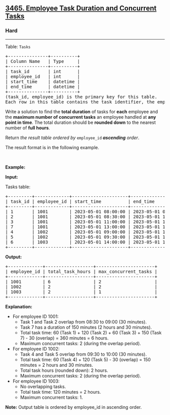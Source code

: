 <h2><a href="https://leetcode.com/problems/employee-task-duration-and-concurrent-tasks">3465. Employee Task Duration and Concurrent Tasks</a></h2><h3>Hard</h3><hr><p>Table: <code>Tasks</code></p>

<pre>
+---------------+----------+
| Column Name   | Type     |
+---------------+----------+
| task_id       | int      |
| employee_id   | int      |
| start_time    | datetime |
| end_time      | datetime |
+---------------+----------+
(task_id, employee_id) is the primary key for this table.
Each row in this table contains the task identifier, the employee identifier, and the start and end times of each task.
</pre>

<p>Write a solution to find the <strong>total duration</strong> of tasks for <strong>each</strong> employee and the <strong>maximum number of concurrent tasks</strong> an employee handled at <strong>any point in time</strong>. The total duration should be <strong>rounded down</strong> to the nearest number of <strong>full hours</strong>.</p>

<p>Return <em>the result table ordered by</em>&nbsp;<code>employee_id</code><strong> <em>ascending</em></strong><em> order</em>.</p>

<p>The result format is in the following example.</p>

<p>&nbsp;</p>
<p><strong class="example">Example:</strong></p>

<div class="example-block">
<p><strong>Input:</strong></p>

<p>Tasks table:</p>

<pre class="example-io">
+---------+-------------+---------------------+---------------------+
| task_id | employee_id | start_time          | end_time            |
+---------+-------------+---------------------+---------------------+
| 1       | 1001        | 2023-05-01 08:00:00 | 2023-05-01 09:00:00 |
| 2       | 1001        | 2023-05-01 08:30:00 | 2023-05-01 10:30:00 |
| 3       | 1001        | 2023-05-01 11:00:00 | 2023-05-01 12:00:00 |
| 7       | 1001        | 2023-05-01 13:00:00 | 2023-05-01 15:30:00 |
| 4       | 1002        | 2023-05-01 09:00:00 | 2023-05-01 10:00:00 |
| 5       | 1002        | 2023-05-01 09:30:00 | 2023-05-01 11:30:00 |
| 6       | 1003        | 2023-05-01 14:00:00 | 2023-05-01 16:00:00 |
+---------+-------------+---------------------+---------------------+
</pre>

<p><strong>Output:</strong></p>

<pre class="example-io">
+-------------+------------------+----------------------+
| employee_id | total_task_hours | max_concurrent_tasks |
+-------------+------------------+----------------------+
| 1001        | 6                | 2                    |
| 1002        | 2                | 2                    |
| 1003        | 2                | 1                    |
+-------------+------------------+----------------------+
</pre>

<p><strong>Explanation:</strong></p>

<ul>
	<li>For employee ID 1001:
	<ul>
		<li>Task 1 and Task 2 overlap from 08:30 to 09:00 (30 minutes).</li>
		<li>Task 7 has a duration of 150 minutes (2 hours and 30 minutes).</li>
		<li>Total task time: 60 (Task 1) + 120 (Task 2) + 60 (Task 3) + 150 (Task 7) - 30 (overlap) = 360 minutes = 6 hours.</li>
		<li>Maximum concurrent tasks: 2 (during the overlap period).</li>
	</ul>
	</li>
	<li>For employee ID 1002:
	<ul>
		<li>Task 4 and Task 5 overlap from 09:30 to 10:00 (30 minutes).</li>
		<li>Total task time: 60 (Task 4) + 120 (Task 5) - 30 (overlap) = 150 minutes = 2 hours and 30 minutes.</li>
		<li>Total task hours (rounded down): 2 hours.</li>
		<li>Maximum concurrent tasks: 2 (during the overlap period).</li>
	</ul>
	</li>
	<li>For employee ID 1003:
	<ul>
		<li>No overlapping tasks.</li>
		<li>Total task time: 120 minutes = 2 hours.</li>
		<li>Maximum concurrent tasks: 1.</li>
	</ul>
	</li>
</ul>

<p><b>Note:</b> Output table is ordered by employee_id in ascending order.</p>
</div>
